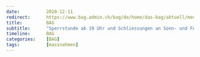 ```yaml
---
date:          2020-12-11
redirect:      https://www.bag.admin.ch/bag/de/home/das-bag/aktuell/medienmitteilungen.msg-id-81582.html
title:         BAG
subtitle:      "Sperrstunde ab 19 Uhr und Schliessungen an Sonn- und Feiertagen"
timeline:      BAG
categories:    [BAG]
tags:          [massnahmen]
---
```

